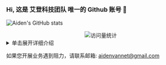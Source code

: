 ### Hi, 这是 艾登科技团队 唯一的 Github 账号 👋

<!-- ![](https://github-readme-stats.vercel.app/api?username=aidencaptcha) -->
<!-- [![Github Stars](https://img.shields.io/badge/Github-2-blue)](https://github.com/aidencaptcha) -->
![Aiden's GitHub stats](https://github-readme-stats.vercel.app/api?username=aidencaptcha&show_icons=true&theme=flag-india)

<div align="center">
<!-- visitor statistics logo 访问量统计徽标 -->
<img src="https://komarev.com/ghpvc/?username=aidencaptcha&label=Views&color=0e75b6&style=flat" alt="访问量统计" />
</div>

<!-- 常见问题 FAQ -->
<!-- 折叠/暂时隐藏 Markdown 的分区 -->
<details>

<summary>单击展开详细介绍</summary>

### FAQ

# 一、为什么叫艾登?

答：
<p>&emsp;&emsp;名字灵感来源于育碧游戏《看门狗》一代男主角——艾登·皮尔斯(Aiden Pearce)，也叫狗哥。</p>
<p>&emsp;&emsp;他是一个敢于对抗垄断势力(科技巨头布鲁姆公司)、捍卫公民隐私的人物。</p>


# 二、艾登科技什么优势？

答：
<p>&emsp;&emsp;1. 我们是专门卖接口的</p>
<p>&emsp;&emsp;2. 我们不单单是打码，而是答题 + 算法 + 风控 = 全流程接口</p>
<p>&emsp;&emsp;3. 企业级的反反爬技术，五年以上的逆向研究团队</p>
<p>&emsp;&emsp;4. 成熟的人机验证码绕过技术</p>
<p>&emsp;&emsp;5. 协助您开展自动化业务</p>
<p>&emsp;&emsp;6. 无障碍验证码识别服务</p>


# 三、我们的产品有哪些使用场景？

答：
<p>&emsp;&emsp;1. 过人机验证码实现自动登录</p>
<p>&emsp;&emsp;2. 过人机验证码实现自动发布博文</p>
<p>&emsp;&emsp;3. 过人机验证码实现数据采集</p>
<p>&emsp;&emsp;4. 节约您宝贵的人力成本</p>
<p>&emsp;&emsp;5. 无障碍验证码识别服务,降低用户使用成本</p>

</details>

如果您开展业务遇到阻力，请联系邮箱: aidenvannet@gmail.com

<!--
**aidencaptcha/aidencaptcha** is a ✨ _special_ ✨ repository because its `README.md` (this file) appears on your GitHub profile.

Here are some ideas to get you started:

- 🔭 I’m currently working on ...
- 🌱 I’m currently learning ...
- 👯 I’m looking to collaborate on ...
- 🤔 I’m looking for help with ...
- 💬 Ask me about ...
- 📫 How to reach me: ...
- 😄 Pronouns: ...
- ⚡ Fun fact: ...
-->
